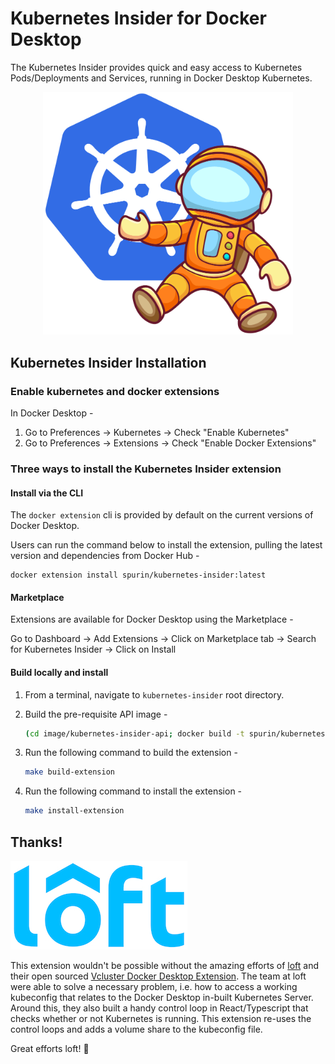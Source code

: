 # Kubernetes Insider for Docker Desktop

The Kubernetes Insider provides quick and easy access to Kubernetes Pods/Deployments and Services, running in Docker Desktop Kubernetes.

<p align="center">
  <img width="400" src="ui/public/kubernetes-insider.png" alt="Kubernetes Insider">
</p>

## Kubernetes Insider Installation

### Enable kubernetes and docker extensions
In Docker Desktop -
1.  Go to Preferences -> Kubernetes -> Check
   "Enable Kubernetes"
2. Go to Preferences -> Extensions -> Check
   "Enable Docker Extensions"

### Three ways to install the Kubernetes Insider extension

#### Install via the CLI

The `docker extension` cli is provided by default on the current versions of Docker Desktop.

Users can run the command below to install the extension, pulling the latest version and dependencies from Docker Hub -

```
docker extension install spurin/kubernetes-insider:latest
```

#### Marketplace

Extensions are available for Docker Desktop using the Marketplace -

Go to Dashboard -> Add Extensions -> Click on Marketplace tab -> Search for Kubernetes Insider -> Click on Install

#### Build locally and install

1. From a terminal, navigate to `kubernetes-insider` root directory.

2. Build the pre-requisite API image -

   ```sh
   (cd image/kubernetes-insider-api; docker build -t spurin/kubernetes-insider-api:latest .)
   ```

3. Run the following command to build the extension -

   ```sh
   make build-extension
   ```

4. Run the following command to install the extension -

   ```sh
   make install-extension
   ```


## Thanks!

<img src="assets/loft.jpeg" alt="loft">

This extension wouldn't be possible without the amazing efforts of [loft](https://loft.sh/) and their open sourced [Vcluster Docker Desktop Extension](https://hub.docker.com/extensions/loftsh/vcluster-dd-extension).  The team at loft were able to solve a necessary problem, i.e. how to access a working kubeconfig that relates to the Docker Desktop in-built Kubernetes Server.  Around this, they also built a handy control loop in React/Typescript that checks whether or not Kubernetes is running.  This extension re-uses the control loops and adds a volume share to the kubeconfig file.

Great efforts loft! 🚀
